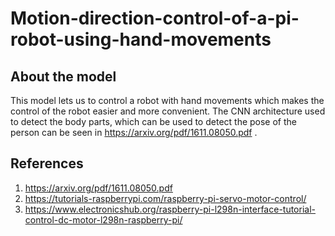 # Motion-direction-control-of-a-pi-robot-using-hand-movements
## About the model
This model lets us to control a robot with hand movements which makes the control of the robot easier and more convenient. The CNN architecture used to detect the body parts, which can be used to detect the pose of the person can be seen in https://arxiv.org/pdf/1611.08050.pdf .
## References
1. https://arxiv.org/pdf/1611.08050.pdf
2. https://tutorials-raspberrypi.com/raspberry-pi-servo-motor-control/
3. https://www.electronicshub.org/raspberry-pi-l298n-interface-tutorial-control-dc-motor-l298n-raspberry-pi/
